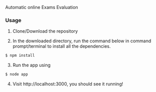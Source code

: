 Automatic online Exams Evaluation
### Usage


1. Clone/Download the repository

2. In the downloaded directory, run the command below in command prompt/terminal to install all the dependencies.
```sh
$ npm install
```

3. Run the app using
```sh
$ node app
```

4. Visit http://localhost:3000, you should see it  running!